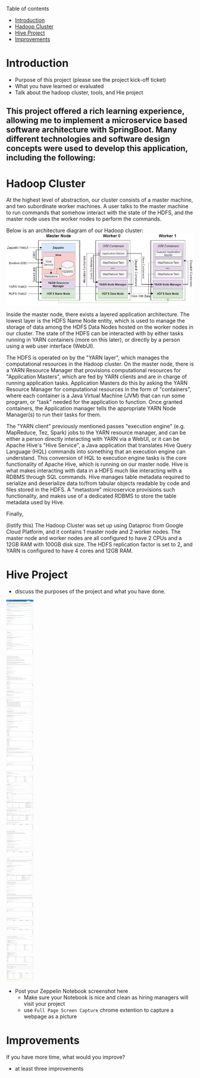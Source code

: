 Table of contents
* [Introduction](#Introduction)
* [Hadoop Cluster](#Hadoop-Cluster)
* [Hive Project](#Hive-Project)
* [Improvements](#Improvements)
# Introduction
- Purpose of this project (please see the project kick-off ticket)
- What you have learned or evaluated
- Talk about the hadoop cluster, tools, and Hie project

This project offered a rich learning experience, allowing me to implement a microservice
based software architecture with SpringBoot. Many different technologies and software
design concepts were used to develop this application, including the following:
 - 

# Hadoop Cluster
At the highest level of abstraction, our cluster consists of a master
machine, and two subordinate worker machines. A user talks to the
master machine to run commands that somehow interact with the
state of the HDFS, and the master node uses the worker nodes to
perform the commands.

Below is an architecture diagram of our Hadoop cluster:
![my image](./assets/Hadoop.png)

Inside the master node, there exists a layered application architecture.
The lowest layer is the HDFS Name Node entity, which is used to manage
the storage of data among the HDFS Data Nodes hosted on the worker nodes
in our cluster. The state of the HDFS can be interacted with by either
tasks running in YARN containers (more on this later), or directly
by a person using a web user interface (WebUI).

The HDFS is operated on by the "YARN layer",
which manages the computational resources in the Hadoop cluster.
On the master node, there is a YARN Resource Manager that provisions
computational resources for "Application Masters", which are fed by
YARN clients and are in charge of running application tasks.
Application Masters do this by asking the YARN Resource Manager
for computational resources in the form of "containers", where each
container is a Java Virtual Machine (JVM) that can run some program,
or "task" needed for the application to function. Once granted
containers, the Application manager tells the appropriate YARN Node
Manager(s) to run their tasks for them.
 
The "YARN client" previously mentioned passes "execution engine"
(e.g. MapReduce, Tez, Spark) jobs to the YARN resource manager,
and can be either a person directly interacting with YARN 
via a WebUI, or it can be Apache Hive's "Hive Service", a Java
application that translates Hive Query Language (HQL) commands into
something that an execution engine can understand. This conversion
of HQL to execution engine tasks is the core functionality of Apache
Hive, which is running on our master node. Hive is what makes interacting
with data in a HDFS much like interacting with a RDBMS through SQL commands.
Hive manages table metadata required to serialize and deserialize
data to/from tabular objects readable by code and files stored
in the HDFS. A "metastore" microservice provisions such functionality,
and makes use of a dedicated RDBMS to store the table metadata used by
Hive.

Finally, 



(listify this) The Hadoop Cluster was set up using Dataproc from Google Cloud Platform, and it contains 1 master node and 2 worker nodes. The master node and worker nodes are all configured to have 2 CPUs and a 12GB RAM with 100GB disk size. 
The HDFS replication factor is set to 2, and YARN is configured to have 4 cores and 12GB RAM.

# Hive Project
- discuss the purposes of the project and what you have done.

![my image](./assets/zeppelin.png)
- Post your Zeppelin Notebook screenshot here
	- Make sure your Notebook is nice and clean as hiring managers will visit your project
	- use `Full Page Screen Capture` chrome extention to capture a webpage as a picture

# Improvements
If you have more time, what would you improve?
- at least three improvements